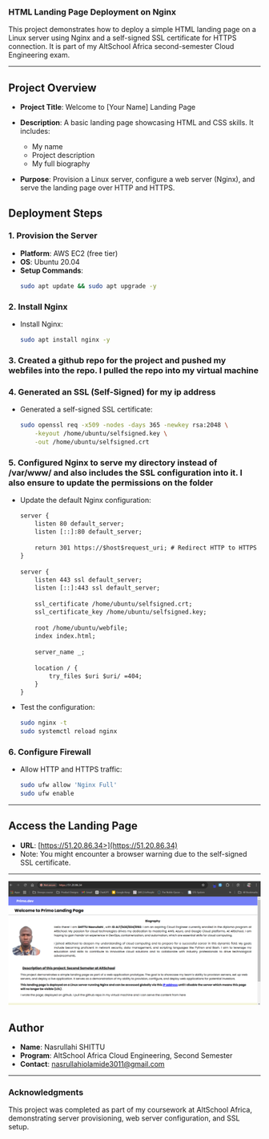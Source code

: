 ### HTML Landing Page Deployment on Nginx

This project demonstrates how to deploy a simple HTML landing page on a Linux server using Nginx and a self-signed SSL certificate for HTTPS connection. It is part of my AltSchool Africa second-semester Cloud Engineering exam.

---

## Project Overview

- **Project Title**: Welcome to [Your Name] Landing Page
- **Description**: 
  A basic landing page showcasing HTML and CSS skills. It includes:
  - My name
  - Project description
  - My full biography

- **Purpose**: Provision a Linux server, configure a web server (Nginx), and serve the landing page over HTTP and HTTPS.



## Deployment Steps

### 1. Provision the Server
- **Platform**: AWS EC2 (free tier)
- **OS**: Ubuntu 20.04
- **Setup Commands**:
  ```bash
  sudo apt update && sudo apt upgrade -y
  ```


### 2. Install Nginx
- Install Nginx:
  ```bash
  sudo apt install nginx -y
  ```

### 3. Created a github repo for the project and pushed my webfiles into the repo. I pulled the repo into my virtual machine



### 4. Generated an SSL (Self-Signed) for my ip address
- Generated a self-signed SSL certificate:
  ```bash
  sudo openssl req -x509 -nodes -days 365 -newkey rsa:2048 \
      -keyout /home/ubuntu/selfsigned.key \
      -out /home/ubuntu/selfsigned.crt
  ```


### 5. Configured Nginx to serve my directory instead of /var/www/ and also includes the SSL configuration into it. I also ensure to update the permissions on the folder
- Update the default Nginx configuration:
  ```nginx
  server {
      listen 80 default_server;
      listen [::]:80 default_server;

      return 301 https://$host$request_uri; # Redirect HTTP to HTTPS
  }

  server {
      listen 443 ssl default_server;
      listen [::]:443 ssl default_server;

      ssl_certificate /home/ubuntu/selfsigned.crt;
      ssl_certificate_key /home/ubuntu/selfsigned.key;

      root /home/ubuntu/webfile;
      index index.html;

      server_name _;

      location / {
          try_files $uri $uri/ =404;
      }
  }
  ```
- Test the configuration:
  ```bash
  sudo nginx -t
  sudo systemctl reload nginx
  ```


### 6. Configure Firewall
- Allow HTTP and HTTPS traffic:
  ```bash
  sudo ufw allow 'Nginx Full'
  sudo ufw enable
  ```

---

## Access the Landing Page

- **URL**: [https://51.20.86.34>](https://51.20.86.34)
- Note: You might encounter a browser warning due to the self-signed SSL certificate.

---




![Screenshot](webhome.png "Homepage Screengrab")


## Author

- **Name**: Nasrullahi SHITTU
- **Program**: AltSchool Africa Cloud Engineering, Second Semester
- **Contact**: nasrullahiolamide3011@gmail.com

---

### Acknowledgments

This project was completed as part of my coursework at AltSchool Africa, demonstrating server provisioning, web server configuration, and SSL setup.
```

